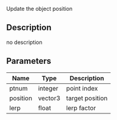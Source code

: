 Update the object position



## Description
no description
## Parameters

<table>
<thead>
	<tr>
		<th>Name</th>
		<th>Type</th>
		<th>Description</th>
	</tr>
</thead>
<tr>
	<td>ptnum</td>
	<td><div class='bg-orange-800 px-2 py-px text-white rounded-sm'>integer</div></td>
	<td>point index</td>
</tr>
<tr>
	<td>position</td>
	<td><div class='bg-blue-800 px-2 py-px text-white rounded-sm'>vector3</div></td>
	<td>target position</td>
</tr>
<tr>
	<td>lerp</td>
	<td><div class='bg-yellow-800 px-2 py-px text-white rounded-sm'>float</div></td>
	<td>lerp factor</td>
</tr>
</table>